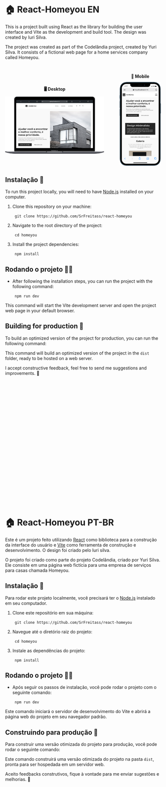 
# 🏠 React-Homeyou EN

This is a project built using React as the library for building the user interface and Vite as the development and build tool. The design was created by Iuri Silva.

The project was created as part of the Codelândia project, created by Yuri Silva. It consists of a fictional web page for a home services company called Homeyou.

<div style="display: flex; align-items: center; justify-content: center; margin-top: 30px;">
  <div style="text-align: center; margin-right: 50px;">
    <p style="font-weight: bold; margin-bottom: 10px;"><b>🖥️ Desktop</b></p>
    <img src="./desktop.png" alt="Captura de tela do projeto em execução" width="600">
  </div>
  <div style="text-align: center;">
    <p style="font-weight: bold; margin-bottom: 10px;"><b>📱 Mobile</b></p>
    <img src="./mobile.png" alt="Captura de tela do projeto em execução" width="250">
  </div>
</div>

## Instalação 🚀

To run this project locally, you will need to have [Node.js](https://nodejs.org/en/) installed on your computer. 

1. Clone this repository on your machine:

        git clone https://github.com/SrFreitass/react-homeyou


2. Navigate to the root directory of the project:

        cd homeyou


3. Install the project dependencies:

        npm install


## Rodando o projeto 🏃‍♀️

-  After following the installation steps, you can run the project with the following command:

        npm run dev


This command will start the Vite development server and open the project web page in your default browser.

## Building for production 🔨

To build an optimized version of the project for production, you can run the following command:

This command will build an optimized version of the project in the `dist` folder, ready to be hosted on a web server.

I accept constructive feedback, feel free to send me suggestions and improvements. 🙌

<div style="height: 10vh;">⠀⠀⠀⠀⠀</div>

# 🏠 React-Homeyou PT-BR

Este é um projeto feito utilizando [React](https://reactjs.org/) como biblioteca para a construção da interface do usuário e [Vite](https://vitejs.dev/) como ferramenta de construção e desenvolvimento. O design foi criado pelo Iuri silva.

O projeto foi criado como parte do projeto Codelândia, criado por Yuri Silva. Ele consiste em uma página web fictícia para uma empresa de serviços para casas chamada Homeyou.

## Instalação 🚀

Para rodar este projeto localmente, você precisará ter o [Node.js](https://nodejs.org/en/) instalado em seu computador.

1. Clone este repositório em sua máquina:

        git clone https://github.com/SrFreitass/react-homeyou


2. Navegue até o diretório raiz do projeto:

        cd homeyou


3. Instale as dependências do projeto:

        npm install


## Rodando o projeto 🏃‍♀️

-  Após seguir os passos de instalação, você pode rodar o projeto com o seguinte comando:

        npm run dev


Este comando iniciará o servidor de desenvolvimento do Vite e abrirá a página web do projeto em seu navegador padrão.

## Construindo para produção 🔨

Para construir uma versão otimizada do projeto para produção, você pode rodar o seguinte comando:

Este comando construirá uma versão otimizada do projeto na pasta `dist`, pronta para ser hospedada em um servidor web.

Aceito feedbacks construtivos, fique à vontade para me enviar sugestões e melhorias. 🙌

